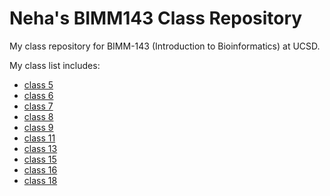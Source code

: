 # Neha's BIMM143 Class Repository
My class repository for BIMM-143 (Introduction to Bioinformatics) at UCSD. 

My class list includes: 

- [class 5](https://github.com/nehapatel13/bimm143_fall18/blob/master/class05/class5rmd.md)
- [class 6](https://github.com/nehapatel13/bimm143_fall18/blob/master/class06wkst.R/my_function_HW_.md)
- [class 7](https://github.com/nehapatel13/bimm143_fall18/blob/master/class07.R/class7rmd.md)
- [class 8](https://github.com/nehapatel13/bimm143_fall18/blob/master/class08.R/class08.md)
- [class 9](https://github.com/nehapatel13/bimm143_fall18/blob/master/PCAclass09/PCA_project_.md)
- [class 11](https://github.com/nehapatel13/bimm143_fall18/blob/master/class11/class11SB.md)
- [class 13]()
- [class 15]()
- [class 16](https://github.com/nehapatel13/bimm143_fall18/blob/master/class16/hands_on_16.md)
- [class 18]()
